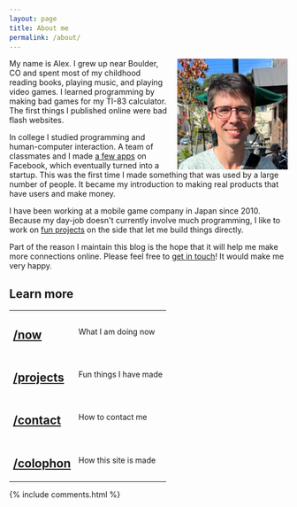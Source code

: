 ```yaml
---
layout: page
title: About me
permalink: /about/
---
```


<div class="post-banner" style="background-image:linear-gradient(-45deg, #B85959, #B3CECB, #415974, #59586B, #B7C0C9)"></div>

<img src="/assets/images/myface.jpg" width=200 height=200 style="float:right; margin-left: 15px;" title="My face" alt="I'm sitting at an outdoor terrace smiling and trying to keep my eyes open in the bright sunlight." />

My name is Alex. I grew up near Boulder, CO and spent most of my childhood reading books, playing music, and playing video games. I learned programming by making bad games for my TI-83 calculator. The first things I published online were bad flash websites.

In college I studied programming and human-computer interaction. A team of classmates and I made [a few apps](http://www.sfgate.com/news/article/These-Stanford-Students-Made-Millions-Taking-A-2361888.php) on Facebook, which eventually turned into a startup. This was the first time I made something that was used by a large number of people. It became my introduction to making real products that have users and make money.

I have been working at a mobile game company in Japan since 2010. Because my day-job doesn't currently involve much programming, I like to work on [fun projects](/projects/) on the side that let me build things directly. 

Part of the reason I maintain this blog is the hope that it will help me make more connections online. Please feel free to [get in touch](/contact)! It would make me very happy.

## Learn more

<table class="slashes">
  <tr>
    <td class="right"><h2><a href="/now">/now</a></h2></td>
    <td><p>What I am doing now</p></td>
  </tr>
  <tr>
    <td class="right"><h2><a href="/projects">/projects</a></h2></td>
    <td><p>Fun things I have made</p></td>
  </tr>
  <tr>
    <td class="right"><h2><a href="/contact">/contact</a></h2></td>
    <td><p>How to contact me</p></td>
  </tr>
  <tr>
    <td class="right"><h2><a href="/colophon">/colophon</a></h2></td>
    <td><p>How this site is made</p></td>
  </tr>
</table>

<div class="post-comments">
    <div class="wrapper">
      {% include comments.html %}
    </div>
  </div>
